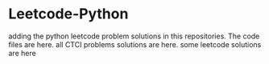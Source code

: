 # Leetcode-Python
adding the python leetcode problem solutions in this repositories. 
The code files are here.
all CTCI problems solutions are here.
some leetcode solutions are here































































































































































































































































































































































































































































































